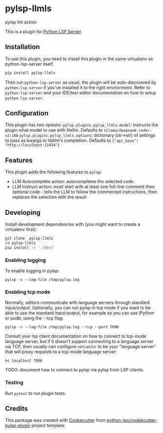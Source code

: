 # pylsp-llmls

pylsp llm action

This is a plugin for [Python LSP Server](https://github.com/python-lsp/python-lsp-server).

## Installation

To use this plugin, you need to install this plugin in the same virtualenv as python-lsp-server itself.

``` bash
pip install pylsp-llmls
```

Then run `python-lsp-server` as usual, the plugin will be auto-discovered by
`python-lsp-server` if you've installed it to the right environment. Refer to
`python-lsp-server` and your IDE/text editor documentation on how to setup
`python-lsp-server`.

## Configuration

This plugin has two options:
`pylsp.plugins.pylsp_llmls.model`: instructs the plugin what model to use with litellm. Defaults to `ollama/deepseek-coder-v2:16b`
`pylsp.plugins.pylsp_llmls.options`: dictionary (str->str) of settings to pass as kwargs to litellm's completion. Defaults to `{"api_base": "http://localhost:11434"}`

## Features

This plugin adds the following features to `pylsp`:
- LLM Autocomplete action: autocompletes the selected code
- LLM Instruct action: must start with at least one full-line comment then optional code - tells the LLM to follow the commented instructions, then replaces the selection with the result

## Developing

Install development dependencies with (you might want to create a virtualenv first):

``` bash
git clone  pylsp-llmls
cd pylsp-llmls
pip install -e '.[dev]'
```

### Enabling logging

To enable logging in pylsp:

    pylsp -v --log-file /tmp/pylsp.log

### Enabling tcp mode

Normally, editors communicate with language servers through standard
input/output. Optionally, you can run pylsp in tcp mode if you want to be able
to use the standard input/output, for example so you can use IPython or pudb,
using the --tcp flag:

    pylsp -v --log-file /tmp/pylsp.log --tcp --port 7090

Consult your lsp client documentation on how to connect to tcp-mode language
server, but if it doesn't support connecting to a language server via TCP, then
usually can configure `netcat`/`nc` to be your "language server" that will
proxy requests to a tcp-mode language server:

    nc localhost 7090

TODO: document how to connect to pylsp via pylsp from LSP clients.
### Testing 

Run `pytest` to run plugin tests.



## Credits

This package was created with
[Cookiecutter](https://github.com/audreyr/cookiecutter) from 
[python-lsp/cookiecutter-pylsp-plugin](https://github.com/python-lsp/cookiecutter-pylsp-plugin)
project template.
